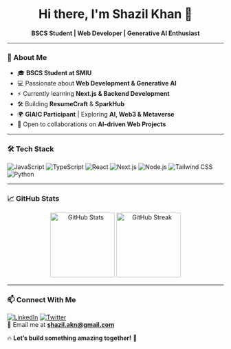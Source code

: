 <h1 align="center">Hi there, I'm Shazil Khan 👋</h1>

<p align="center">
  <b>BSCS Student | Web Developer | Generative AI Enthusiast</b>
</p>

---

### 🚀 About Me
- 🎓 **BSCS Student at SMIU**
- 💻 Passionate about **Web Development & Generative AI**
- ⚡ Currently learning **Next.js & Backend Development**
- 🛠️ Building **ResumeCraft** & **SparkHub**
- 🌍 **GIAIC Participant** | Exploring **AI, Web3 & Metaverse**
- 🎯 Open to collaborations on **AI-driven Web Projects**

---

### 🛠 Tech Stack  
![JavaScript](https://img.shields.io/badge/JavaScript-F7DF1E?style=flat&logo=javascript&logoColor=black) 
![TypeScript](https://img.shields.io/badge/TypeScript-3178C6?style=flat&logo=typescript&logoColor=white)
![React](https://img.shields.io/badge/React-20232A?style=flat&logo=react&logoColor=61DAFB)
![Next.js](https://img.shields.io/badge/Next.js-000000?style=flat&logo=nextdotjs&logoColor=white)
![Node.js](https://img.shields.io/badge/Node.js-339933?style=flat&logo=nodedotjs&logoColor=white)
![Tailwind CSS](https://img.shields.io/badge/Tailwind%20CSS-38B2AC?style=flat&logo=tailwindcss&logoColor=white)
![Python](https://img.shields.io/badge/Python-3776AB?style=flat&logo=python&logoColor=white)

---

### 📈 GitHub Stats  
<p align="center">
  <img src="https://github-readme-stats.vercel.app/api?username=ShazilK47&show_icons=true&theme=radical" height="150" alt="GitHub Stats"/>
  <img src="https://github-readme-streak-stats.herokuapp.com/?user=ShazilK47&theme=radical" height="150" alt="GitHub Streak"/>
</p>

---

### 📫 Connect With Me  
[![LinkedIn](https://img.shields.io/badge/LinkedIn-%230077B5.svg?style=flat&logo=linkedin&logoColor=white)](https://www.linkedin.com/in/shazilkhan/)
[![Twitter](https://img.shields.io/badge/Twitter-%231DA1F2.svg?style=flat&logo=twitter&logoColor=white)](https://twitter.com/yourhandle)  
📩 Email me at **shazil.akn@gmail.com**  

🔥 **Let’s build something amazing together!** 🚀
